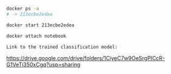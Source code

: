 ```sh
docker ps -a
# -> 213ecbe2edea
```


```sh
docker start 213ecbe2edea
```

```sh
docker attach notebook
```

```sh
Link to the trained classification model:
```
https://drive.google.com/drive/folders/1CiyeC7w9OeSrgPICcR-G1VeTi350xCgq?usp=sharing
